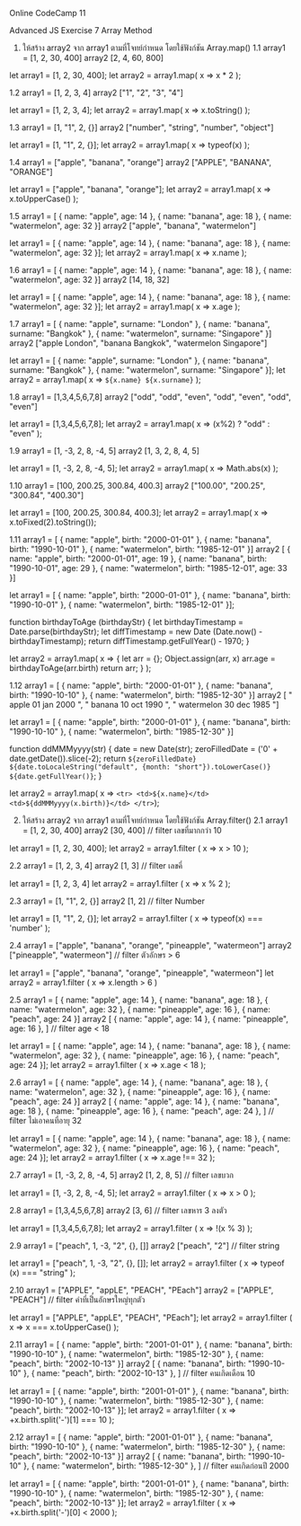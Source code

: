 Online CodeCamp 11

Advanced JS Exercise 7 Array Method

1. ให้สร้าง array2 จาก array1 ตามที่โจทย์กำหนด โดยใช้ฟังก์ชัน Array.map()
1.1 array1 = [1, 2, 30, 400]
array2 [2, 4, 60, 800]
>>
let array1 = [1, 2, 30, 400];
let array2 = array1.map( x => x * 2 );

1.2 array1 = [1, 2, 3, 4]
array2 ["1", "2", "3", "4"]
>>
let array1 = [1, 2, 3, 4];
let array2 = array1.map( x => x.toString() );

1.3 array1 = [1, "1", 2, {}]
array2 ["number", "string", "number", "object"]
>>
let array1 = [1, "1", 2, {}];
let array2 = array1.map( x => typeof(x) );

1.4 array1 = ["apple", "banana", "orange"]
array2 ["APPLE", "BANANA", "ORANGE"]
>>
let array1 = ["apple", "banana", "orange"];
let array2 = array1.map( x => x.toUpperCase() );

1.5 array1 = [
{ name: "apple", age: 14 },
{ name: "banana", age: 18 },
{ name: "watermelon", age: 32 }]
array2 ["apple", "banana", "watermelon"]
>>
let array1 = [
{ name: "apple", age: 14 },
{ name: "banana", age: 18 },
{ name: "watermelon", age: 32 }];
let array2 = array1.map( x => x.name );

1.6 array1 = [
{ name: "apple", age: 14 },
{ name: "banana", age: 18 },
{ name: "watermelon", age: 32 }]
array2 [14, 18, 32]
>>
let array1 = [
{ name: "apple", age: 14 },
{ name: "banana", age: 18 },
{ name: "watermelon", age: 32 }];
let array2 = array1.map( x => x.age );

1.7 array1 = [
{ name: "apple", surname: "London" },
{ name: "banana", surname: "Bangkok" },
{ name: "watermelon", surname: "Singapore" }]
array2 ["apple London", "banana Bangkok", "watermelon Singapore"]
>>
let array1 = [
{ name: "apple", surname: "London" },
{ name: "banana", surname: "Bangkok" },
{ name: "watermelon", surname: "Singapore" }];
let array2 = array1.map( x => `${x.name} ${x.surname}` );

1.8 array1 = [1,3,4,5,6,7,8]
array2 ["odd", "odd", "even", "odd", "even", "odd", "even"]
>>
let array1 = [1,3,4,5,6,7,8];
let array2 = array1.map( x => (x%2) ? "odd" : "even" );

1.9 array1 = [1, -3, 2, 8, -4, 5]
array2 [1, 3, 2, 8, 4, 5]
>>
let array1 = [1, -3, 2, 8, -4, 5];
let array2 = array1.map( x => Math.abs(x) );

1.10 array1 = [100, 200.25, 300.84, 400.3]
array2 ["100.00", "200.25", "300.84", "400.30"]
>>
let array1 = [100, 200.25, 300.84, 400.3];
let array2 = array1.map( x => x.toFixed(2).toString());

1.11 array1 = [
{ name: "apple", birth: "2000-01-01" },
{ name: "banana", birth: "1990-10-01" },
{ name: "watermelon", birth: "1985-12-01" }]
array2 [
{ name: "apple", birth: "2000-01-01", age: 19 },
{ name: "banana", birth: "1990-10-01", age: 29 },
{ name: "watermelon", birth: "1985-12-01", age: 33 }]
>>
let array1 = [
{ name: "apple", birth: "2000-01-01" },
{ name: "banana", birth: "1990-10-01" },
{ name: "watermelon", birth: "1985-12-01" }];

function birthdayToAge (birthdayStr) {
    let birthdayTimestamp = Date.parse(birthdayStr);
    let diffTimestamp = new Date (Date.now() - birthdayTimestamp);
    return diffTimestamp.getFullYear() - 1970;
}

let array2 = array1.map( x => {
    let arr = {};
    Object.assign(arr, x)
    arr.age = birthdayToAge(arr.birth)
    return arr;
} );

1.12 array1 = [
{ name: "apple", birth: "2000-01-01" },
{ name: "banana", birth: "1990-10-10" },
{ name: "watermelon", birth: "1985-12-30" }]
array2 [
"<tr> <td>apple</td> <td>01 jan 2000</td> </tr>",
"<tr> <td>banana</td> <td>10 oct 1990</td> </tr>",
"<tr> <td>watermelon</td> <td>30 dec 1985</td> </tr>"]

>>
let array1 = [
{ name: "apple", birth: "2000-01-01" },
{ name: "banana", birth: "1990-10-10" },
{ name: "watermelon", birth: "1985-12-30" }]

function ddMMMyyyy(str) {
    date = new Date(str);
    zeroFilledDate = ('0' + date.getDate()).slice(-2);
    return `${zeroFilledDate} ${date.toLocaleString("default", {month: "short"}).toLowerCase()} ${date.getFullYear()}`;
}

let array2 = array1.map( x => `<tr> <td>${x.name}</td> <td>${ddMMMyyyy(x.birth)}</td> </tr>`);


2. ให้สร้าง array2 จาก array1 ตามที่โจทย์กำหนด โดยใช้ฟังก์ชัน Array.filter()
2.1 array1 = [1, 2, 30, 400]
array2 [30, 400] // filter เลขที่มากกว่า 10
>>
let array1 = [1, 2, 30, 400];
let array2 = array1.filter ( x => x > 10 );

2.2 array1 = [1, 2, 3, 4]
array2 [1, 3] // filter เลขคี่
>>
let array1 = [1, 2, 3, 4]
let array2 = array1.filter ( x => x % 2 );

2.3 array1 = [1, "1", 2, {}]
array2 [1, 2] // filter Number
>>
let array1 = [1, "1", 2, {}];
let array2 = array1.filter ( x => typeof(x) === 'number' );

2.4 array1 = ["apple", "banana", "orange", "pineapple", "watermeon"]
array2 ["pineapple", "watermeon"] // filter ตัวอักษร > 6
>>
let array1 = ["apple", "banana", "orange", "pineapple", "watermeon"]
let array2 = array1.filter ( x => x.length > 6 )

2.5 array1 = [
{ name: "apple", age: 14 },
{ name: "banana", age: 18 },
{ name: "watermelon", age: 32 },
{ name: "pineapple", age: 16 },
{ name: "peach", age: 24 }]
array2 [
{ name: "apple", age: 14 },
{ name: "pineapple", age: 16 },
] // filter age < 18
>>
let array1 = [
{ name: "apple", age: 14 },
{ name: "banana", age: 18 },
{ name: "watermelon", age: 32 },
{ name: "pineapple", age: 16 },
{ name: "peach", age: 24 }];
let array2 = array1.filter ( x => x.age < 18 );

2.6 array1 = [
{ name: "apple", age: 14 },
{ name: "banana", age: 18 },
{ name: "watermelon", age: 32 },
{ name: "pineapple", age: 16 },
{ name: "peach", age: 24 }]
array2 [
{ name: "apple", age: 14 },
{ name: "banana", age: 18 },
{ name: "pineapple", age: 16 },
{ name: "peach", age: 24 },
] // filter ไม่เอาคนที่อายุ 32
>>
let array1 = [
{ name: "apple", age: 14 },
{ name: "banana", age: 18 },
{ name: "watermelon", age: 32 },
{ name: "pineapple", age: 16 },
{ name: "peach", age: 24 }];
let array2 = array1.filter ( x => x.age !== 32 );

2.7 array1 = [1, -3, 2, 8, -4, 5]
array2 [1, 2, 8, 5] // filter เลขบวก
>>
let array1 = [1, -3, 2, 8, -4, 5];
let array2 = array1.filter ( x => x > 0 );

2.8 array1 = [1,3,4,5,6,7,8]
array2 [3, 6] // filter เลขหาร 3 ลงตัว
>>
let array1 = [1,3,4,5,6,7,8];
let array2 = array1.filter ( x => !(x % 3) );

2.9 array1 = ["peach", 1, -3, "2", {}, []]
array2 ["peach", "2"] // filter string
>>
let array1 = ["peach", 1, -3, "2", {}, []];
let array2 = array1.filter ( x => typeof (x) === "string" );

2.10 array1 = ["APPLE", "appLE", "PEACH", "PEach"]
array2 = ["APPLE", "PEACH"] // filter คำที่เป็นอักษรใหญ่ทุกตัว
>>
let array1 = ["APPLE", "appLE", "PEACH", "PEach"];
let array2 = array1.filter ( x => x === x.toUpperCase() );

2.11 array1 = [
{ name: "apple", birth: "2001-01-01" },
{ name: "banana", birth: "1990-10-10" },
{ name: "watermelon", birth: "1985-12-30" },
{ name: "peach", birth: "2002-10-13" }]
array2 [
{ name: "banana", birth: "1990-10-10" },
{ name: "peach", birth: "2002-10-13" },
] // filter คนเกิดเดือน 10
>>
let array1 = [
{ name: "apple", birth: "2001-01-01" },
{ name: "banana", birth: "1990-10-10" },
{ name: "watermelon", birth: "1985-12-30" },
{ name: "peach", birth: "2002-10-13" }];
let array2 = array1.filter ( x => +x.birth.split('-')[1] === 10 );

2.12 array1 = [
{ name: "apple", birth: "2001-01-01" },
{ name: "banana", birth: "1990-10-10" },
{ name: "watermelon", birth: "1985-12-30" },
{ name: "peach", birth: "2002-10-13" }]
array2 [
{ name: "banana", birth: "1990-10-10" },
{ name: "watermelon", birth: "1985-12-30" },
] // filter คนเกิดก่อนปี 2000
>>
let array1 = [
{ name: "apple", birth: "2001-01-01" },
{ name: "banana", birth: "1990-10-10" },
{ name: "watermelon", birth: "1985-12-30" },
{ name: "peach", birth: "2002-10-13" }];
let array2 = array1.filter ( x => +x.birth.split('-')[0] < 2000 );
